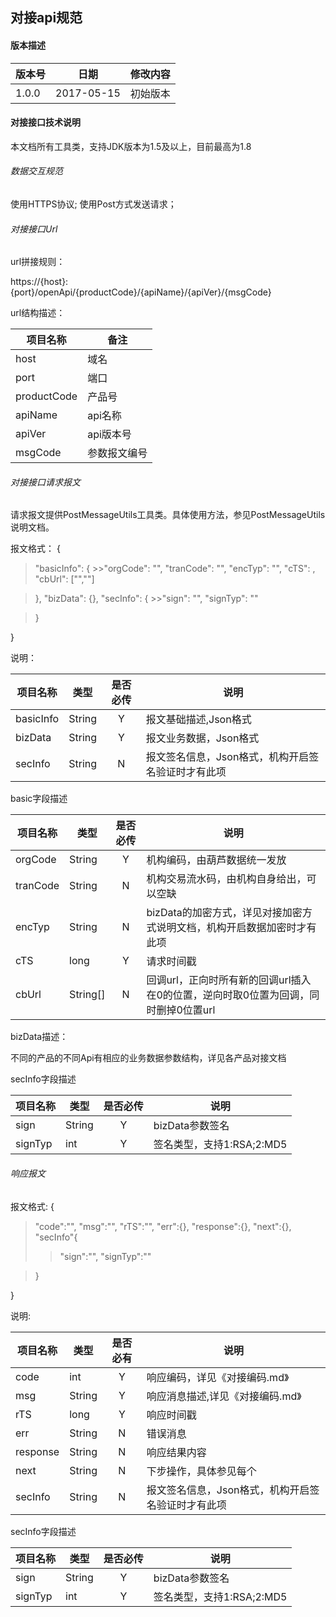 对接api规范
---------------

#### 版本描述

版本号|日期|修改内容
-|-|-
1.0.0|2017-05-15|初始版本


#### 对接接口技术说明

本文档所有工具类，支持JDK版本为1.5及以上，目前最高为1.8

###### 数据交互规范

使用HTTPS协议;
使用Post方式发送请求；


###### 对接接口Url

url拼接规则：

https://{host}:{port}/openApi/{productCode}/{apiName}/{apiVer}/{msgCode}

url结构描述：

项目名称|备注
-|-
host|域名
port|端口
productCode|产品号
apiName|api名称
apiVer|api版本号
msgCode|参数报文编号


###### 对接接口请求报文

请求报文提供PostMessageUtils工具类。具体使用方法，参见PostMessageUtils说明文档。

报文格式：
{
  >"basicInfo": {
    >>"orgCode": "",
    "tranCode": "",
    "encTyp": "",
    "cTS": ,
    "cbUrl": ["",""]

  >},
  "bizData": {},
  "secInfo": {
    >>"sign": "",
    "signTyp": ""

  >}

}

说明：

项目名称|类型|是否必传|说明
-|-|:-:|-
basicInfo|String|Y|报文基础描述,Json格式
bizData|String|Y|报文业务数据，Json格式
secInfo|String|N|报文签名信息，Json格式，机构开启签名验证时才有此项

basic字段描述

项目名称|类型|是否必传|说明
-|-|:-:|-
orgCode|String|Y|机构编码，由葫芦数据统一发放
tranCode|String|N|机构交易流水码，由机构自身给出，可以空缺
encTyp|String|N|bizData的加密方式，详见对接加密方式说明文档，机构开启数据加密时才有此项
cTS|long|Y|请求时间戳
cbUrl|String[]|N|回调url，正向时所有新的回调url插入在0的位置，逆向时取0位置为回调，同时删掉0位置url

bizData描述：

不同的产品的不同Api有相应的业务数据参数结构，详见各产品对接文档

secInfo字段描述

项目名称|类型|是否必传|说明
-|-|:-:|-
sign|String|Y|bizData参数签名
signTyp|int|Y|签名类型，支持1:RSA;2:MD5

###### 响应报文

报文格式:
{
  >"code":"",
  "msg":"",
  "rTS":"",
  "err":{},
  "response":{},
  "next":{},
  "secInfo"{
  >> "sign":"",
  "signTyp":""

 >}


}

说明:

项目名称|类型|是否必有|说明
-|-|:-:|-
code|int|Y|响应编码，详见《对接编码.md》
msg|String|Y|响应消息描述,详见《对接编码.md》
rTS|long|Y|响应时间戳
err|String|N|错误消息
response|String|N|响应结果内容
next|String|N|下步操作，具体参见每个
secInfo|String|N|报文签名信息，Json格式，机构开启签名验证时才有此项

secInfo字段描述

项目名称|类型|是否必传|说明
-|-|:-:|-
sign|String|Y|bizData参数签名
signTyp|int|Y|签名类型，支持1:RSA;2:MD5
